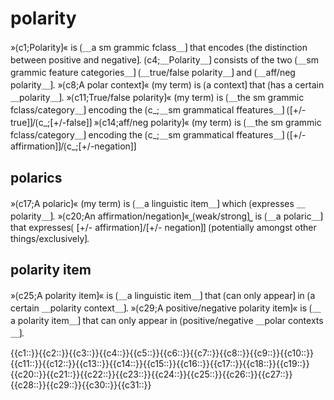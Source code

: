 # polarity

»⟮c1;Polarity⟯« is ⟮＿a sm grammic fclass＿⟯ that encodes ⟮the distinction between positive and negative⟯.
⟮c4;＿Polarity＿⟯ consists of the two ⟮＿sm grammic feature categories＿⟯ ⟮＿true/false polarity＿⟯ and ⟮＿aff/neg polarity＿⟯.
»⟮c8;A polar context⟯« (my term) is ⟮a context⟯ that ⟮has a certain ＿polarity＿⟯.
»⟮c11;True/false polarity⟯« (my term) is ⟮＿the sm grammic fclass/category＿⟯ encoding the ⟮c_;＿sm grammatical ffeatures＿⟯ ⟮[+/-true]⟯/⟮c_;[+/-false]⟯
»⟮c14;aff/neg polarity⟯« (my term) is ⟮＿the sm grammic fclass/category＿⟯ encoding the ⟮c_;＿sm grammatical ffeatures＿⟯ ⟮[+/-affirmation]⟯/⟮c_;[+/-negation]⟯

## polarics

»⟮c17;A polaric⟯« (my term) is ⟮＿a linguistic item＿⟯ which ⟮expresses ＿polarity＿⟯.
»⟮c20;An affirmation/negation⟯«⎵⟮weak/strong⟯⎵ is ⟮＿a polaric＿⟯ that expresses⟮ [+/- affirmation]/[+/- negation⟯] ⟮potentially amongst other things/exclusively⟯.

## polarity item

»⟮c25;A polarity item⟯« is ⟮＿a linguistic item＿⟯ that ⟮can only appear⟯ in ⟮a certain ＿polarity context＿⟯.
»⟮c29;A positive/negative polarity item⟯« is ⟮＿a polarity item＿⟯ that can only appear in ⟮positive/negative ＿polar contexts＿⟯.

<span class='cloze-dump'>{{c1::}}{{c2::}}{{c3::}}{{c4::}}{{c5::}}{{c6::}}{{c7::}}{{c8::}}{{c9::}}{{c10::}}{{c11::}}{{c12::}}{{c13::}}{{c14::}}{{c15::}}{{c16::}}{{c17::}}{{c18::}}{{c19::}}{{c20::}}{{c21::}}{{c22::}}{{c23::}}{{c24::}}{{c25::}}{{c26::}}{{c27::}}{{c28::}}{{c29::}}{{c30::}}{{c31::}}</span>